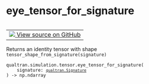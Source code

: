 # eye_tensor_for_signature


<table class="tfo-notebook-buttons tfo-api nocontent" align="left">
<td>
  <a target="_blank" href="https://github.com/quantumlib/Qualtran/blob/main/qualtran/simulation/tensor/_tensor_data_manipulation.py#L91-L95">
    <img src="https://www.tensorflow.org/images/GitHub-Mark-32px.png" />
    View source on GitHub
  </a>
</td>
</table>



Returns an identity tensor with shape `tensor_shape_from_signature(signature)`


<pre class="devsite-click-to-copy prettyprint lang-py tfo-signature-link">
<code>qualtran.simulation.tensor.eye_tensor_for_signature(
    signature: <a href="../../../qualtran/Signature.html"><code>qualtran.Signature</code></a>
) -> np.ndarray
</code></pre>



<!-- Placeholder for "Used in" -->
